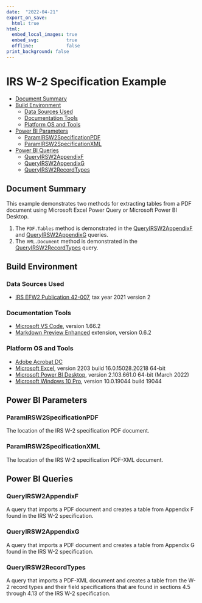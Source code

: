 ```yaml
---
date:  "2022-04-21"
export_on_save:
  html: true
html:
  embed_local_images: true
  embed_svg:          true
  offline:            false
print_background: false
---
```


# IRS W-2 Specification Example

<!-- @import "[TOC]" {cmd="toc" depthFrom=2 depthTo=6 orderedList=false} -->

<!-- code_chunk_output -->

- [Document Summary](#document-summary)
- [Build Environment](#build-environment)
  - [Data Sources Used](#data-sources-used)
  - [Documentation Tools](#documentation-tools)
  - [Platform OS and Tools](#platform-os-and-tools)
- [Power BI Parameters](#power-bi-parameters)
  - [ParamIRSW2SpecificationPDF](#paramirsw2specificationpdf)
  - [ParamIRSW2SpecificationXML](#paramirsw2specificationxml)
- [Power BI Queries](#power-bi-queries)
  - [QueryIRSW2AppendixF](#queryirsw2appendixf)
  - [QueryIRSW2AppendixG](#queryirsw2appendixg)
  - [QueryIRSW2RecordTypes](#queryirsw2recordtypes)

<!-- /code_chunk_output -->

## Document Summary

This example demonstrates two methods for extracting tables from a PDF document using Microsoft Excel Power Query or Microsoft Power BI Desktop.

1. The `PDF.Tables` method is demonstrated in the [QueryIRSW2AppendixF](#queryirsw2appendixf) and [QueryIRSW2AppendixG](#queryirsw2appendixg) queries.
1. The `XML.Document` method is demonstrated in the [QueryIRSW2RecordTypes](#queryirsw2recordtypes) query.

## Build Environment

### Data Sources Used

* [IRS EFW2 Publication 42-007](https://www.socialsecurity.gov/employer/efw/21efw2.pdf), tax year 2021 version 2

### Documentation Tools

* [Microsoft VS Code](https://code.visualstudio.com/), version 1.66.2
* [Markdown Preview Enhanced](https://marketplace.visualstudio.com/items?itemName=shd101wyy.markdown-preview-enhanced) extension, version 0.6.2

### Platform OS and Tools

* [Adobe Acrobat DC](https://www.adobe.com/acrobat.html)
* [Microsoft Excel](https://www.microsoft.com/en-us/microsoft-365/excel), version 2203 build 16.0.15028.20218 64-bit
* [Microsoft Power BI Desktop](https://powerbi.microsoft.com/en-us/desktop/), version 2.103.661.0 64-bit (March 2022)
* [Microsoft Windows 10 Pro](https://www.microsoft.com/en-us/windowsforbusiness/windows-10-pro), version 10.0.19044 build 19044

## Power BI Parameters

### ParamIRSW2SpecificationPDF

The location of the IRS W-2 specification PDF document.

### ParamIRSW2SpecificationXML

The location of the IRS W-2 specification PDF-XML document.

## Power BI Queries

### QueryIRSW2AppendixF

A query that imports a PDF document and creates a table from Appendix F found in the IRS W-2 specification.

### QueryIRSW2AppendixG

A query that imports a PDF document and creates a table from Appendix G found in the IRS W-2 specification.

### QueryIRSW2RecordTypes

A query that imports a PDF-XML document and creates a table from the W-2 record types and their field specifications that are found in sections 4.5 through 4.13 of the IRS W-2 specification.
